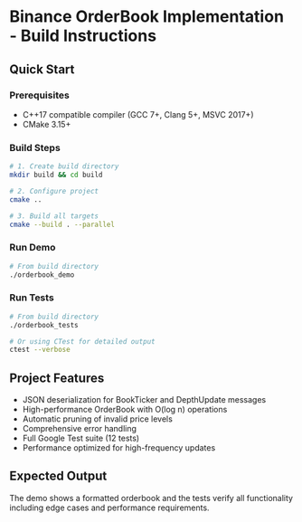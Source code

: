 # Binance OrderBook Implementation - Build Instructions

## Quick Start

### Prerequisites
- C++17 compatible compiler (GCC 7+, Clang 5+, MSVC 2017+)
- CMake 3.15+

### Build Steps

```bash
# 1. Create build directory
mkdir build && cd build

# 2. Configure project
cmake ..

# 3. Build all targets
cmake --build . --parallel
```

### Run Demo
```bash
# From build directory
./orderbook_demo
```

### Run Tests
```bash
# From build directory  
./orderbook_tests

# Or using CTest for detailed output
ctest --verbose
```

## Project Features
- JSON deserialization for BookTicker and DepthUpdate messages
- High-performance OrderBook with O(log n) operations
- Automatic pruning of invalid price levels
- Comprehensive error handling
- Full Google Test suite (12 tests)
- Performance optimized for high-frequency updates

## Expected Output
The demo shows a formatted orderbook and the tests verify all functionality including edge cases and performance requirements.
